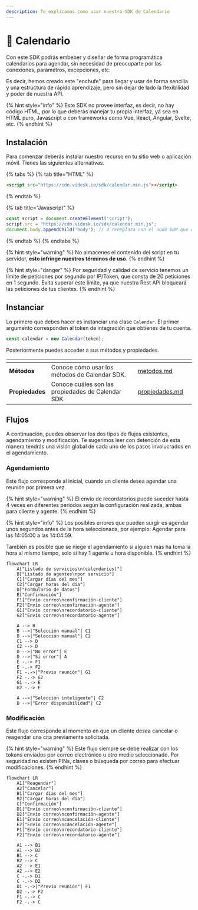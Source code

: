 ```yaml
---
description: Te explicamos como usar nuestro SDK de Calendario
---
```


# 📅 Calendario

Con este SDK podrás embeber y diseñar de forma programática calendarios para agendar, sin necesidad de preocuparte por las conexiones, parámetros, excepciones, etc.

Es decir, hemos creado este "enchufe" para llegar y usar de forma sencilla y una estructura de rápido aprendizaje, pero sin dejar de lado la flexibilidad y poder de nuestra API.

{% hint style="info" %}
Este SDK no provee interfaz, es decir, no hay código HTML, por lo que deberás manejar tu propia interfaz, ya sea en HTML puro, Javascript o con frameworks como Vue, React, Angular, Svelte, etc.
{% endhint %}

## Instalación

Para comenzar deberás instalar nuestro recurso en tu sitio web o aplicación móvil. Tienes las siguientes alternativas.

{% tabs %}
{% tab title="HTML" %}
```html
<script src="https://cdn.videsk.io/sdk/calendar.min.js"></script>
```
{% endtab %}

{% tab title="Javascript" %}
```javascript
const script = document.createElement('script');
script.src = "https://cdn.videsk.io/sdk/calendar.min.js";
document.body.appendChild('body'); // O reemplaza con el nodo DOM que desees
```
{% endtab %}
{% endtabs %}

{% hint style="warning" %}
No almacenes el contenido del script en tu servidor, **esto infringe nuestros términos de uso**.
{% endhint %}

{% hint style="danger" %}
Por seguridad y calidad de servicio tenemos un límite de peticiones por segundo por IP/Token, que consta de 20 peticiones en 1 segundo. Evita superar este límite, ya que nuestra Rest API bloqueará las peticiones de tus clientes.
{% endhint %}

## Instanciar

Lo primero que debes hacer es instanciar una clase `Calendar`. El primer argumento corresponden al token de integración que obtienes de tu cuenta.

```javascript
const calendar = new Calendar(token);
```

Posteriormente puedes acceder a sus métodos y propiedades.

<table data-card-size="large" data-view="cards"><thead><tr><th></th><th></th><th></th><th data-hidden data-card-target data-type="content-ref"></th><th data-hidden data-card-cover data-type="files"></th></tr></thead><tbody><tr><td><strong>Métodos</strong></td><td>Conoce cómo usar los métodos de Calendar SDK.</td><td></td><td><a href="metodos.md">metodos.md</a></td><td></td></tr><tr><td><strong>Propiedades</strong></td><td>Conoce cuáles son las propiedades de Calendar SDK.</td><td></td><td><a href="propiedades.md">propiedades.md</a></td><td></td></tr></tbody></table>

## Flujos

A continuación, puedes observar los dos tipos de flujos existentes, agendamiento y modificación. Te sugerimos leer con detención de esta manera tendrás una visión global de cada uno de los pasos involucrados en el agendamiento.

### Agendamiento

Este flujo corresponde al inicial, cuando un cliente desea agendar una reunión por primera vez.

{% hint style="warning" %}
El envío de recordatorios puede suceder hasta 4 veces en diferentes periodos según la configuración realizada, ambas para cliente y agente.
{% endhint %}

{% hint style="info" %}
Los posibles errores que pueden surgir es agendar unos segundos antes de la hora seleccionada, por ejemplo: Agendar para las 14:05:00 a las 14:04:59.



También es posible que se niege el agendamiento si alguien más ha toma la hora al mismo tiempo, solo si hay 1 agente u hora disponible.
{% endhint %}

```mermaid
flowchart LR
    A["Listado de servicios\n(calendarios)"]
    B["Listado de agentes\npor servicio"]
    C1["Cargar días del mes"]
    C2["Cargar horas del día"]
    D["Formulario de datos"]
    E["Confirmación"]
    F1["Envío correo\nconfirmación-cliente"]
    F2["Envío correo\nconfirmación-agente"]
    G1["Envío correo\nrecordatorio-cliente"]
    G2["Envío correo\nrecordatorio-agente"]

    A --> B
    B -->|"Selección manual"| C1
    B -->|"Selección manual"| C2
    C1 --> D
    C2 --> D
    D -->|"No error"| E
    D -->|"Si error"| A
    E -.-> F1
    E -.-> F2
    F1 -.->|"Previo reunión"| G1
    F2 -.-> G2
    G1 -.-> E
    G2 -.-> E

    A -->|"Selección inteligente"| C2
    D -->|"Error disponibilidad"| C2
```



### Modificación

Este flujo corresponde al momento en que un cliente desea cancelar o reagendar una cita previamente solicitada.

{% hint style="warning" %}
Este flujo siempre se debe realizar con los tokens enviados por correo electrónico u otro medio seleccionado. Por seguridad no existen PINs, claves o búsqueda por correo para efectuar modificaciones.
{% endhint %}

```mermaid
flowchart LR
    A1["Reagendar"]
    A2["Cancelar"]
    B1["Cargar días del mes"]
    B2["Cargar horas del día"]
    C["Confirmación"]
    D1["Envío correo\nconfirmación-cliente"]
    D2["Envío correo\nconfirmación-agente"]
    E1["Envío correo\ncancelación-cliente"]
    E2["Envío correo\ncancelación-agente"]
    F1["Envío correo\nrecordatorio-cliente"]
    F2["Envío correo\nrecordatorio-agente"]

    A1 --> B1
    A1 --> B2
    B1 --> C
    B2 --> C
    A2 --> E1
    A2 --> E2
    C -.-> D1
    C -.-> D2
    D1 -.->|"Previo reunión"| F1
    D2 -.-> F2
    F1 -.-> C
    F2 -.-> C
```

